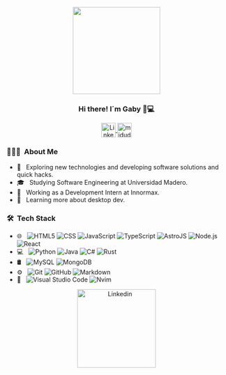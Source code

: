 <p align="center" width="300">
   <img align="center" width="200" src="https://firebasestorage.googleapis.com/v0/b/shop-e92d5.appspot.com/o/428826852_1983844461987296_5084826119868542804_n.jpg?alt=media&token=0bcfacbe-f951-4869-9283-1ca7497e9dcd" />
   <h3 align="center">Hi there! I´m Gaby 👋💻</h3>
</p>

<p align="center">
  <a href="https://www.linkedin.com/in/jgabriel-gosorio/" target="blank">
    <img align="center" src="https://upload.wikimedia.org/wikipedia/commons/thumb/c/ca/LinkedIn_logo_initials.png/600px-LinkedIn_logo_initials.png" alt="Linkedin" height="33px" width="33px" />
  </a>
  <span style="width: 8px;"> </span>
  <a href="https://arc.dev/@georgegabeoso" target="blank">
    <img align="center" src="https://media.licdn.com/dms/image/C560BAQEfpxgqA9k46A/company-logo_200_200/0/1652413115835/arcdotdev_logo?e=2147483647&v=beta&t=n5hxoSymghNjm9vwh_ZcRqmCLap3NeadL9p5V_onAQY" alt="midudev" height="33px" width="33px" />
  </a>
</p>
<h3> 👨🏻‍💻 &nbsp;About Me </h3>

- 🤔 &nbsp; Exploring new technologies and developing software solutions and quick hacks.
- 🎓 &nbsp; Studying Software Engineering at Universidad Madero.
- 💼 &nbsp; Working as a Development Intern at Innormax.
- 🌱 &nbsp; Learning more about desktop dev.

<h3> 🛠 &nbsp;Tech Stack</h3>

- 🌐 &nbsp;
  ![HTML5](https://img.shields.io/badge/-HTML5-333333?style=flat&logo=HTML5)
  ![CSS](https://img.shields.io/badge/-CSS-333333?style=flat&logo=CSS3&logoColor=1572B6)
  ![JavaScript](https://img.shields.io/badge/-JavaScript-333333?style=flat&logo=javascript)
  ![TypeScript](https://img.shields.io/badge/-TypeScript-333333?style=flat&logo=typescript&logoColor=3178C6)
  ![AstroJS](https://img.shields.io/badge/AstroJS-333333?style=flat)
  ![Node.js](https://img.shields.io/badge/-Node.js-333333?style=flat&logo=node.js)
  ![React](https://img.shields.io/badge/-React-333333?style=flat&logo=react)
- 💻 &nbsp;
  ![Python](https://img.shields.io/badge/-Python-333333?style=flat&logo=python)
  ![Java](https://img.shields.io/badge/-Java-333333?style=flat&logo=Java&logoColor=007396)
  ![C#](https://img.shields.io/badge/-CSharp-333333?style=flat)
  ![Rust](https://img.shields.io/badge/-Rust-333333?style=flat&logo=rust)
- 🛢 &nbsp;
  ![MySQL](https://img.shields.io/badge/-MySQL-333333?style=flat&logo=mysql)
  ![MongoDB](https://img.shields.io/badge/-MongoDB-333333?style=flat&logo=mongodb)
- ⚙️ &nbsp;
  ![Git](https://img.shields.io/badge/-Git-333333?style=flat&logo=git)
  ![GitHub](https://img.shields.io/badge/-GitHub-333333?style=flat&logo=github)
  ![Markdown](https://img.shields.io/badge/-Markdown-333333?style=flat&logo=markdown)
- 🔧 &nbsp;
  ![Visual Studio Code](https://img.shields.io/badge/-Visual%20Studio%20Code-333333?style=flat&logo=visual-studio-code&logoColor=007ACC)
  ![Nvim](https://img.shields.io/badge/Nvim-333333?style=flat&logo=neovim&logoColor=57A143)
  

<p align="center">
   <a href="https://github.com/CodingGaby" target="blank">
      <img height="180em" align="center" src="https://github-readme-stats.vercel.app/api/top-langs/?username=CodingGaby&theme=onedark&layout=compact" alt="Linkedin"/>
   </a>
</p>
<!--
**CodingGaby/CodingGaby** is a ✨ _special_ ✨ repository because its `README.md` (this file) appears on your GitHub profile.
-->
